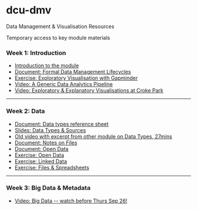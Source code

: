 # dcu-dmv
Data Management &amp; Visualisation Resources

Temporary access to key module materials 

### Week 1: Introduction
 * [Introduction to the module](01/01_CSC1143_Introduction.pdf) 
 * [Document: Formal Data Management Lifecycles](01/01_Formal_Data_Management_Lifecycles.md)
 * [Exercise: Exploratory Visualisation with Gapminder](01/01_Lab_Exploring_Data.md) 
 * [Video: A Generic Data Analytics Pipeline](https://youtu.be/7_qzNabbt5E)
 * [Video: Exploratory & Explanatory Visualisations at Croke Park](https://youtu.be/Sc8S-6J7AKM)

-----

### Week 2: Data 
 * [Document: Data types reference sheet](02/02_Reference_Sheet_for_Data_Types.md)
 * [Slides: Data Types \& Sources](02/02_Data_Types_Sources.pdf) 
 * [Old video with excerpt from other module on Data Types, 27mins](https://youtu.be/Ew0AWqfQqbQ)
 * [Document: Notes on Files](02/02_Notes_on_Files.md)
 * [Document: Open Data](02/02_Notes_on_Files.md)
 * [Exercise: Open Data](02/02_Exercise_using_Open_Data.md)
 * [Exercise: Linked Data](02/02_Linked_Data.md)
 * [Exercise: Files \& Spreadsheets](02/02_Exercises_with_Data_Files_-_Spreadsheets_.md)
----- 
 ### Week 3: Big Data \& Metadata
 * [Video: Big Data -- watch before Thurs Sep 26!](https://youtu.be/xX-6KrYmMnA) 